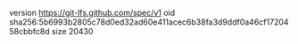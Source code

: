 version https://git-lfs.github.com/spec/v1
oid sha256:5b6993b2805c78d0ed32ad60e411acec6b38fa3d9ddf0a46cf1720458cbbfc8d
size 20430
